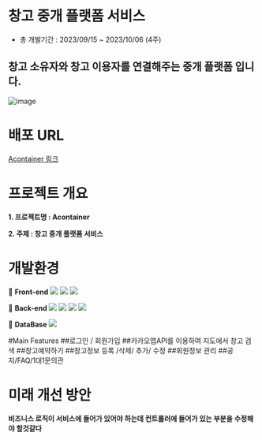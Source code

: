# 창고 중개 플랫폼 서비스
- 총 개발기간 : 2023/09/15 ~ 2023/10/06 (4주)
## 창고 소유자와 창고 이용자를 연결해주는 중개 플랫폼 입니다.
![image](https://github.com/JMmandoo/container_project/assets/139545432/02fe723d-54cf-4a5c-b883-9d338ac16205)


# 배포 URL
[Acontainer 링크](http://43.203.94.3/)

# 프로젝트 개요

**1. 프로젝트명 : Acontainer**

**2. 주제 : 창고 중개 플랫폼 서비스**


# 개발환경 
📌 **Front-end**
<img src="https://img.shields.io/badge/html5-E34F26?style=for-the-badge&logo=html5&logoColor=white"> <img src="https://img.shields.io/badge/css3-1572B6?style=for-the-badge&logo=css3&logoColor=white">
<img src="https://img.shields.io/badge/JavaScript-F7DF1E?style=for-the-badge&logo=JavaScript&logoColor=white"> 


📌 **Back-end**
<img src="https://img.shields.io/badge/amazonaws-232F3E?style=for-the-badge&logo=amazonaws&logoColor=white">
<img src="https://img.shields.io/badge/docker-2496ED?style=for-the-badge&logo=docker&logoColor=white">
<img src="https://img.shields.io/badge/springboot-2496ED?style=for-the-badge&logo=springboot&logoColor=white">
<img src="https://img.shields.io/badge/Springboot-6DB33F?style=flat-square&logo=Springboot&logoColor=white"/>

📌 **DataBase**
<img src="https://img.shields.io/badge/mariadb-003545?style=for-the-badge&logo=mariadb&logoColor=white">  

#Main Features
##로그인 / 회원가입
##카카오맵API를 이용하여 지도에서 창고 검색
##창고예약하기
##창고정보 등록 /삭제/ 추가/ 수정
##회원정보 관리
##공지/FAQ/1대1문의관

# 미래 개선 방안
**비즈니스 로직이 서비스에 들어가 있어야 하는데 컨트롤러에 들어가 있는 부분을 수정해야 할것같다**

